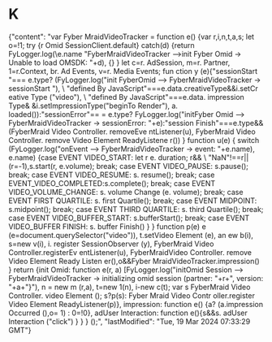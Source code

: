 # K
{"content": "var Fyber MraidVideoTracker = function e() {var
r,i,n,t,a,s; let o=!1; try {r Omid SessionClient.default} catch(d) {return FyLogger.log(\e.name "FyberMraidVideoTracker -->init Fyber Omid -> Unable to load OMSDK: \"+d), {} } let
c=r. AdSession, m=r. Partner, 1=r.Context, br. Ad Events, v=r. Media Events; fun ction y (e){\"sessionStart \"=== e.type? (FyLogger.log(\"init FyberOmid -->
FyberMraidVideoTracker
->
sessionStart \"), \ "defined By JavaScript\"===e.data.creativeType&&i.setCr eative Type (\"video\"), \ "defined By JavaScript\"===e.data. impression Type& &i.setImpressionType(\"beginTo Render\"), a. loaded()):\"sessionError\"== = e.type? FyLogger.log(\"initFyber Omid --> FyberMraidVideoTracker -> sessionError:
\"+e):\"session Finish\"===e.type&& (FyberMraid Video Controller. removeEve ntListener(u), FyberMraid Video Controller. remove Video Element ReadyListene r()) } function u(e) { switch (FyLogger.log(\"onEvent --> FyberMraidVideoTracker -> event: \"+e.name), e.name) {case
EVENT VIDEO_START: let
r e. duration; r&& \ "NaN\"!==r|| (r=-1),s.start(r, e.volume); break; case EVENT VIDEO_PAUSE: s.pause(); break; case
EVENT VIDEO_RESUME: s. resume(); break; case
EVENT_VIDEO_COMPLETED:s.complete(); break; case
EVENT VIDEO_VOLUME_CHANGE: s. volume Change (e. volume); break; case EVENT FIRST QUARTILE: s. first Quartile(); break; case
EVENT MIDPOINT: s.midpoint(); break; case
EVENT THIRD QUARTILE: s. third Quartile(); break; case
EVENT VIDEO_BUFFER_START: s.bufferStart(); break; case
EVENT VIDEO_BUFFER FINISH: s. buffer Finish() } } function p(e) e
(e=document.querySelector(\"video\")), t.setVideo Element (e), an
ew b(i), s=new
v(i), i. register SessionObserver (y), FyberMraid Video Controller.registerEv entListener(u), FyberMraidVideo Controller. remove Video Element Ready Listen er(),o&&Fyber MraidVideoTracker.impression() } return {init Omid: function e(r, a) [FyLogger.log(\"initOmid Session --> FyberMraidVideoTracker -> initializing omid session (partner: \"+r+\", version: \"+a+\"}\"), n = new m (r,a), t=new 1(n), i-new c(t); var
s FyberMraid Video Controller. video Element (); s?p(s): Fyber Mraid Video Contr oller.register Video Element ReadyListener(p)}, impression: function
e() {a? (a.impression Occurred (),o= 1) : 0=!0}, adUser Interaction: function e(){s&&s. adUser Interaction (\"click\") } } } ();", "lastModified": "Tue, 19 Mar 2024 07:33:29 GMT"}
